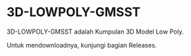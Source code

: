 # 3D-LOWPOLY-GMSST
3D-LOWPOLY-GMSST adalah Kumpulan 3D Model Low Poly.

Untuk mendownloadnya, kunjungi bagian Releases.
